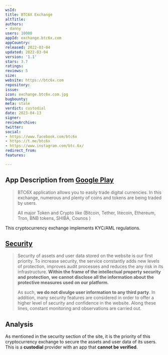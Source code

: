 ```yaml
---
wsId: 
title: BTC6X Exchange
altTitle: 
authors:
- danny
users: 10000
appId: exchange.btc6x.com
appCountry: 
released: 2022-03-04
updated: 2022-03-04
version: '1.1'
stars: 3.7
ratings: 
reviews: 5
size: 
website: https://btc6x.com
repository: 
issue: 
icon: exchange.btc6x.com.jpg
bugbounty: 
meta: stale
verdict: custodial
date: 2023-04-13
signer: 
reviewArchive: 
twitter: 
social:
- https://www.facebook.com/btc6x
- https://t.me/btc6x
- https://www.instagram.com/btc.6x/
redirect_from: 
features: 

---
```


## App Description from [Google Play](https://play.google.com/store/apps/details?id=exchange.btc6x.com) 

> BTC6X application allows you to easily trade digital currencies. In this exchange, numerous and plenty of coins and tokens are being traded by users.
>
> All major Token and Crypto like (Bitcoin, Tether, litecoin, Ethereum, Tron, BNB tokens, SHIBA, Counos )

This cryptocurrency exchange implements KYC/AML regulations.

## [Security](https://btc6x.com/info/security)

> Security of assets and user data stored on the website is our first priority. To increase security, the service constantly adds new levels of protection, improves audit processes and reduces the any risk in its infrastructure. **Within the frame of the intellectual property security and protection, we cannot disclose all the information about the protective measures used on our platform.**
>
> As such, **we do not divulge user information to any third party**. In addition, many security features are considered in order to offer a higher level of security and confidence in the website. Along these lines, constant monitoring and observations are carried out.

## Analysis 

As mentioned in the security section of the site, it is the priority of this cryptocurrency exchange to secure the assets and user data of its users. This is a **custodial** provider with an app that **cannot be verified**.